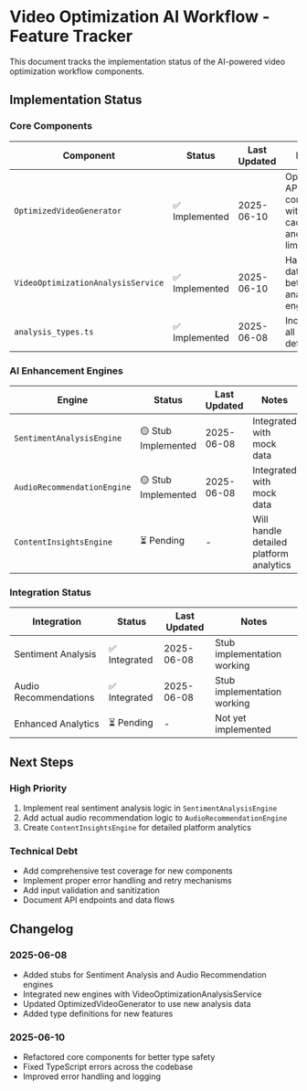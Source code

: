 
# Video Optimization AI Workflow - Feature Tracker

This document tracks the implementation status of the AI-powered video optimization workflow components.

## Implementation Status

### Core Components
| Component | Status | Last Updated | Notes |
|-----------|--------|--------------|-------|
| `OptimizedVideoGenerator` | ✅ Implemented | 2025-06-10 | OpenAI API v4 compatible with caching and rate limiting |
| `VideoOptimizationAnalysisService` | ✅ Implemented | 2025-06-10 | Handles data flow between analysis engines |
| `analysis_types.ts` | ✅ Implemented | 2025-06-08 | Includes all type definitions |

### AI Enhancement Engines
| Engine | Status | Last Updated | Notes |
|--------|--------|--------------|-------|
| `SentimentAnalysisEngine` | 🟡 Stub Implemented | 2025-06-08 | Integrated with mock data |
| `AudioRecommendationEngine` | 🟡 Stub Implemented | 2025-06-08 | Integrated with mock data |
| `ContentInsightsEngine` | ⏳ Pending | - | Will handle detailed platform analytics |

### Integration Status
| Integration | Status | Last Updated | Notes |
|-------------|--------|--------------|-------|
| Sentiment Analysis | ✅ Integrated | 2025-06-08 | Stub implementation working |
| Audio Recommendations | ✅ Integrated | 2025-06-08 | Stub implementation working |
| Enhanced Analytics | ⏳ Pending | - | Not yet implemented |

## Next Steps

### High Priority
1. Implement real sentiment analysis logic in `SentimentAnalysisEngine`
2. Add actual audio recommendation logic to `AudioRecommendationEngine`
3. Create `ContentInsightsEngine` for detailed platform analytics

### Technical Debt
- Add comprehensive test coverage for new components
- Implement proper error handling and retry mechanisms
- Add input validation and sanitization
- Document API endpoints and data flows

## Changelog

### 2025-06-08
- Added stubs for Sentiment Analysis and Audio Recommendation engines
- Integrated new engines with VideoOptimizationAnalysisService
- Updated OptimizedVideoGenerator to use new analysis data
- Added type definitions for new features

### 2025-06-10
- Refactored core components for better type safety
- Fixed TypeScript errors across the codebase
- Improved error handling and logging